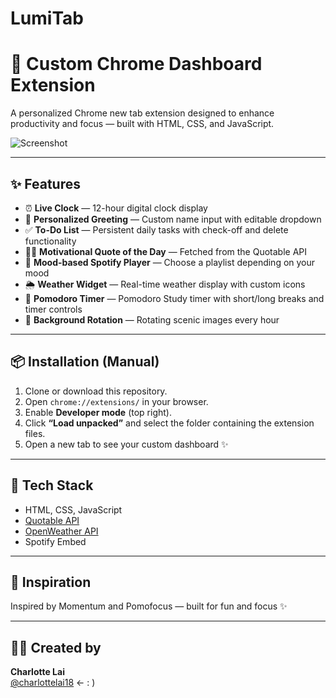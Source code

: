 # LumiTab

# 🧁 Custom Chrome Dashboard Extension

A personalized Chrome new tab extension designed to enhance productivity and focus — built with HTML, CSS, and JavaScript.

![Screenshot](images/screenshot.png)

---

## ✨ Features

- ⏰ **Live Clock** — 12-hour digital clock display
- 👋 **Personalized Greeting** — Custom name input with editable dropdown
- ✅ **To-Do List** — Persistent daily tasks with check-off and delete functionality
- 🧘‍♀️ **Motivational Quote of the Day** — Fetched from the Quotable API
- 🎵 **Mood-based Spotify Player** — Choose a playlist depending on your mood
- 🌦️ **Weather Widget** — Real-time weather display with custom icons
- 🍅 **Pomodoro Timer** — Pomodoro Study timer with short/long breaks and timer controls
- 🎨 **Background Rotation** — Rotating scenic images every hour

---

## 📦 Installation (Manual)

1. Clone or download this repository.
2. Open `chrome://extensions/` in your browser.
3. Enable **Developer mode** (top right).
4. Click **“Load unpacked”** and select the folder containing the extension files.
5. Open a new tab to see your custom dashboard ✨

---

## 🔧 Tech Stack

- HTML, CSS, JavaScript
- [Quotable API](https://github.com/lukePeavey/quotable)
- [OpenWeather API](https://openweathermap.org/api)
- Spotify Embed

---

## 🧠 Inspiration

Inspired by Momentum and Pomofocus — built for fun and focus ✨

---

## 👩‍💻 Created by

**Charlotte Lai**  
[@charlottelai18](https://github.com/charlottelai18) ← : )  

